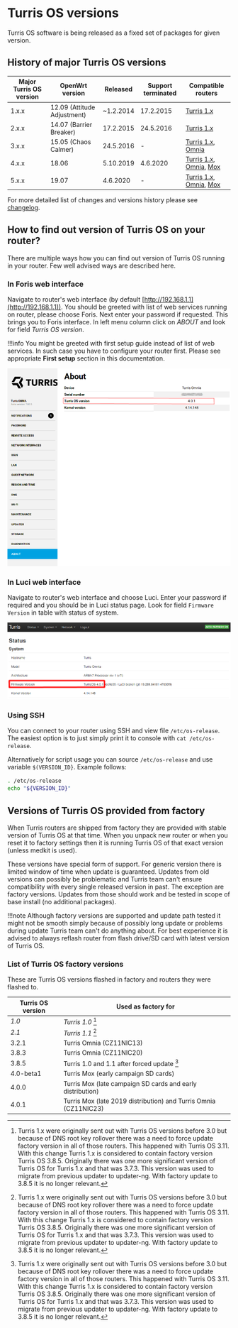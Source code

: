 # Turris OS versions
Turris OS software is being released as a fixed set of packages for given version.

## History of major Turris OS versions

| Major Turris OS version | OpenWrt version             | Released  | Support terminated | Compatible routers                                                        |
|-------------------------|-----------------------------|-----------|--------------------|---------------------------------------------------------------------------|
| 1.x.x                   | 12.09 (Attitude Adjustment) | ~1.2.2014 | 17.2.2015          | [Turris 1.x](models.md#turris-1x)                                         |
| 2.x.x                   | 14.07 (Barrier Breaker)     | 17.2.2015 | 24.5.2016          | [Turris 1.x](models.md#turris-1x)                                         |
| 3.x.x                   | 15.05 (Chaos Calmer)        | 24.5.2016 | -                  | [Turris 1.x](models.md#turris-1x), [Omnia](models.md#turris-omnia)        |
| 4.x.x                   | 18.06                       | 5.10.2019 | 4.6.2020           | [Turris 1.x](models.md#turris-1x), [Omnia](models.md#turris-omnia), [Mox](models.md#turris-mox) |
| 5.x.x                   | 19.07                       | 4.6.2020  | -                  | [Turris 1.x](models.md#turris-1x), [Omnia](models.md#turris-omnia), [Mox](models.md#turris-mox) |

For more detailed list of changes and versions history please see
[changelog](changelog.md).


## How to find out version of Turris OS on your router?
There are multiple ways how you can find out version of Turris OS running in your
router. Few well advised ways are described here.

### In Foris web interface
Navigate to router's web interface (by default
[http://192.168.1.1](http://192.168.1.1)). You should be greeted with list of web
services running on router, please choose Foris. Next enter your password if
requested. This brings you to Foris interface. In left menu column click on
_ABOUT_ and look for field _Turris OS version_.

!!!info
    You might be greeted with first setup guide instead of list of web services.
    In such case you have to configure your router first. Please see appropriate
    __First setup__ section in this documentation.

![Foris About](foris-about-version.png)

### In Luci web interface
Navigate to router's web interface and choose Luci. Enter your password if
required and you should be in Luci status page. Look for field `Firmware Version`
in table with status of system.

![Luci Status](luci-status-version.png)

### Using SSH
You can connect to your router using SSH and view file `/etc/os-release`. The
easiest option is to just simply print it to console with `cat /etc/os-release`.

Alternatively for script usage you can source `/etc/os-release` and use variable
`$(VERSION_ID}`. Example follows:
```sh
. /etc/os-release
echo "${VERSION_ID}"
```

## Versions of Turris OS provided from factory
When Turris routers are shipped from factory they are provided with stable version
of Turris OS at that time. When you unpack new router or when you reset it to
factory settings then it is running Turris OS of that exact version (unless medkit
is used).

These versions have special form of support. For generic version there is limited
window of time when update is guaranteed. Updates from old versions can possibly
be problematic and Turris team can't ensure compatibility with every single
released version in past. The exception are factory versions. Updates from those
should work and be tested in scope of base install (no additional packages).

!!!note
    Although factory versions are supported and update path tested it might not be
    smooth simply because of possibly long update or problems during update Turris
    team can't do anything about. For best experience it is advised to always
    reflash router from flash drive/SD card with latest version of Turris OS.

### List of Turris OS factory versions
These are Turris OS versions flashed in factory and routers they were flashed to.

| Turris OS version | Used as factory for                                              |
|-------------------|------------------------------------------------------------------|
| _1.0_             | _Turris 1.0_ [^1]                                                |
| _2.1_             | _Turris 1.1_ [^1]                                                |
| 3.2.1             | Turris Omnia (CZ11NIC13)                                         |
| 3.8.3             | Turris Omnia (CZ11NIC20)                                         |
| 3.8.5             | Turris 1.0 and 1.1 after forced update [^1]                      |
| 4.0-beta1         | Turris Mox (early campaign SD cards)                             |
| 4.0.0             | Turris Mox (late campaign SD cards and early distribution)       |
| 4.0.1             | Turris Mox (late 2019 distribution) and Turris Omnia (CZ11NIC23) |

[^1]: Turris 1.x were originally sent out with Turris OS versions before 3.0 but
  because of DNS root key rollover there was a need to force update factory
  version in all of those routers. This happened with Turris OS 3.11. With this
  change Turris 1.x is considered to contain factory version Turris OS 3.8.5.
  Originally there was one more significant version of Turris OS for Turris 1.x
  and that was 3.7.3. This version was used to migrate from previous updater to
  updater-ng. With factory update to 3.8.5 it is no longer relevant.
